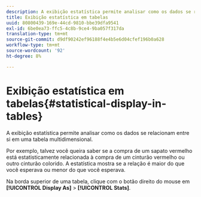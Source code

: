 ```yaml
---
description: A exibição estatística permite analisar como os dados se relacionam entre si em uma tabela multidimensional.
title: Exibição estatística em tabelas
uuid: 80800439-169e-44cd-9810-bbe39dfa9541
exl-id: 6be0ea73-ffc5-4c8b-9ce4-9ba057f317da
translation-type: tm+mt
source-git-commit: d9df90242ef96188f4e4b5e6d04cfef196b0a628
workflow-type: tm+mt
source-wordcount: '92'
ht-degree: 8%

---
```


# Exibição estatística em tabelas{#statistical-display-in-tables}

A exibição estatística permite analisar como os dados se relacionam entre si em uma tabela multidimensional.

Por exemplo, talvez você queira saber se a compra de um sapato vermelho está estatisticamente relacionada à compra de um cinturão vermelho ou outro cinturão colorido. A estatística mostra se a relação é maior do que você esperava ou menor do que você esperava.

Na borda superior de uma tabela, clique com o botão direito do mouse em **[!UICONTROL Display As]** > **[!UICONTROL Stats]**.
